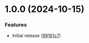 # 1.0.0 (2024-10-15)


### Features

* Initial release ([99161c7](https://github.com/de-it-krachten/ansible-role-sysfs/commit/99161c7673ca88ec5bb84af030aa6b1dde52da99))
